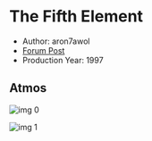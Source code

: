 # The Fifth Element

* Author: aron7awol
* [Forum Post](https://www.avsforum.com/goto/post?id=56921780)
* Production Year: 1997

## Atmos

![img 0](https://i.imgur.com/0AzINaH.jpg)

![img 1](https://i.imgur.com/pOxDWWz.png)

